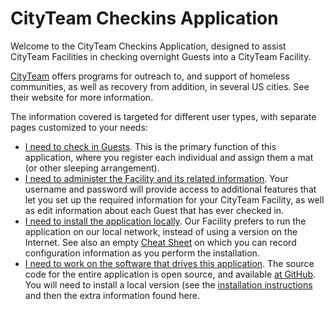 # CityTeam Checkins Application

Welcome to the CityTeam Checkins Application, designed to assist CityTeam
Facilities in checking overnight Guests into a CityTeam Facility.

[CityTeam](https://cityteam.org) offers programs for outreach to, and
support of homeless communities, as well as recovery from addition,
in several US cities.  See their website for more information.

The information covered is targeted for different user types, with
separate pages customized to your needs:
* [I need to check in Guests](./USER.md).  This is the primary function
  of this application, where you register each individual and assign
  them a mat (or other sleeping arrangement).
* [I need to administer the Facility and its related information](./ADMIN.md). 
  Your username and password will provide access to additional features that
  let you set up the required information for your CityTeam Facility, 
  as well as edit information about each Guest that has ever checked in.
* [I need to install the application locally](./INSTALL.md).  Our Facility
  prefers to run the application on our local network, instead of using
  a version on the Internet.  See also an empty
  [Cheat Sheet](./CHEATSHEET.md) on which you can record configuration
  information as you perform the installation.
* [I need to work on the software that drives this application](./DEVELOP.md).
  The source code for the entire application is open source, and available
  [at GitHub](https://cityteam.github.com/checkins).  You will need to install
  a local version (see the [installation instructions](./INSTALL.md) and
  then the extra information found here.
